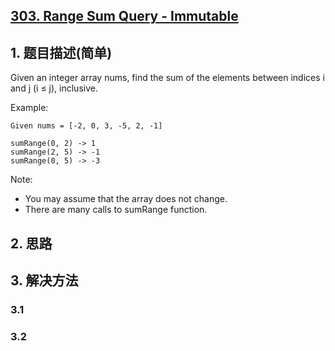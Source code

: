 ## [303. Range Sum Query - Immutable](https://leetcode-cn.com/problems/range-sum-query-immutable/)

## 1. 题目描述(简单)

Given an integer array nums, find the sum of the elements between indices i and j (i ≤ j), inclusive.

Example:
```
Given nums = [-2, 0, 3, -5, 2, -1]

sumRange(0, 2) -> 1
sumRange(2, 5) -> -1
sumRange(0, 5) -> -3
```
Note:
- You may assume that the array does not change.
- There are many calls to sumRange function.


## 2. 思路

## 3. 解决方法

### 3.1 


### 3.2


